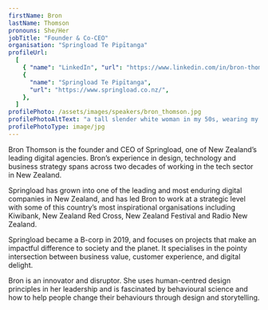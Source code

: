```yaml
---
firstName: Bron
lastName: Thomson
pronouns: She/Her
jobTitle: "Founder & Co-CEO"
organisation: "Springload Te Pipītanga"
profileUrl:
  [
    { "name": "LinkedIn", "url": "https://www.linkedin.com/in/bron-thomson/" },
    {
      "name": "Springload Te Pipītanga",
      "url": "https://www.springload.co.nz/",
    },
  ]
profilePhoto: /assets/images/speakers/bron_thomson.jpg
profilePhotoAltText: "a tall slender white woman in my 50s, wearing my work jacket and black top smiling at the camera."
profilePhotoType: image/jpg
---
```


Bron Thomson is the founder and CEO of Springload, one of New Zealand’s leading digital agencies. Bron’s experience in design, technology and business strategy spans across two decades of working in the tech sector in New Zealand.

Springload has grown into one of the leading and most enduring digital companies in New Zealand, and has led Bron to work at a strategic level with some of this country’s most inspirational organisations including Kiwibank, New Zealand Red Cross, New Zealand Festival and Radio New Zealand.

Springload became a B-corp in 2019, and focuses on projects that make an impactful difference to society and the planet. It specialises in the pointy intersection between business value, customer experience, and digital delight.

Bron is an innovator and disruptor. She uses human-centred design principles in her leadership and is fascinated by behavioural science and how to help people change their behaviours through design and storytelling.
